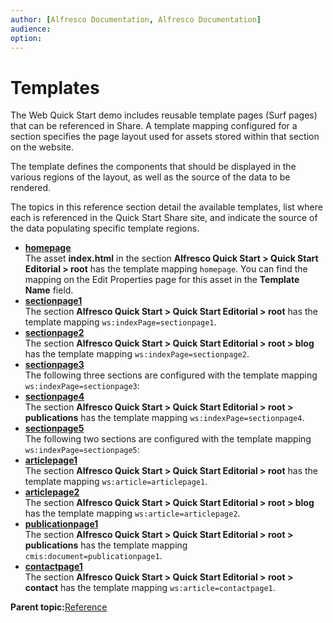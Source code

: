 ```yaml
---
author: [Alfresco Documentation, Alfresco Documentation]
audience: 
option: 
---
```


# Templates

The Web Quick Start demo includes reusable template pages \(Surf pages\) that can be referenced in Share. A template mapping configured for a section specifies the page layout used for assets stored within that section on the website.

The template defines the components that should be displayed in the various regions of the layout, as well as the source of the data to be rendered.

The topics in this reference section detail the available templates, list where each is referenced in the Quick Start Share site, and indicate the source of the data populating specific template regions.

-   **[homepage](../references/qs-ref-homepage.md)**  
The asset **index.html** in the section **Alfresco Quick Start \> Quick Start Editorial \> root** has the template mapping `homepage`. You can find the mapping on the Edit Properties page for this asset in the **Template Name** field.
-   **[sectionpage1](../references/qs-ref-sectionpage1.md)**  
The section **Alfresco Quick Start \> Quick Start Editorial \> root** has the template mapping `ws:indexPage=sectionpage1`.
-   **[sectionpage2](../references/qs-ref-sectionpage2.md)**  
The section **Alfresco Quick Start \> Quick Start Editorial \> root \> blog** has the template mapping `ws:indexPage=sectionpage2`.
-   **[sectionpage3](../references/qs-ref-sectionpage3.md)**  
The following three sections are configured with the template mapping `ws:indexPage=sectionpage3`:
-   **[sectionpage4](../references/qs-ref-sectionpage4.md)**  
The section **Alfresco Quick Start \> Quick Start Editorial \> root \> publications** has the template mapping `ws:indexPage=sectionpage4`.
-   **[sectionpage5](../references/qs-ref-sectionpage5.md)**  
The following two sections are configured with the template mapping `ws:indexPage=sectionpage5`:
-   **[articlepage1](../references/qs-ref-articlepage1.md)**  
The section **Alfresco Quick Start \> Quick Start Editorial \> root** has the template mapping `ws:article=articlepage1`.
-   **[articlepage2](../references/qs-ref-articlepage2.md)**  
The section **Alfresco Quick Start \> Quick Start Editorial \> root \> blog** has the template mapping `ws:article=articlepage2`.
-   **[publicationpage1](../references/qs-ref-publicationpage1.md)**  
The section **Alfresco Quick Start \> Quick Start Editorial \> root \> publications** has the template mapping `cmis:document=publicationpage1`.
-   **[contactpage1](../references/qs-ref-contactpage1.md)**  
The section **Alfresco Quick Start \> Quick Start Editorial \> root \> contact** has the template mapping `ws:article=contactpage1`.

**Parent topic:**[Reference](../references/qs-ref-intro.md)

